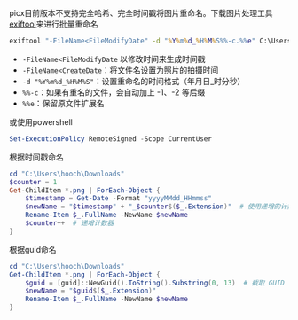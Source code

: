 picx目前版本不支持完全哈希、完全时间戳将图片重命名。下载图片处理工具[exiftool](https://blog.csdn.net/m0_56182552/article/details/142977362)来进行批量重命名

```cmd
exiftool "-FileName<FileModifyDate" -d "%Y%m%d_%H%M%S%%-c.%%e" C:\Users\hooch\Downloads\*.png
```

* `-FileName<FileModifyDate` 以修改时间来生成时间戳
* `-FileName<CreateDate`：将文件名设置为照片的拍摄时间
* `-d "%Y%m%d_%H%M%S"`：设置重命名的时间格式（年月日_时分秒）
* `%%-c`：如果有重名的文件，会自动加上 -1、-2 等后缀
* `%%e`：保留原文件扩展名


或使用powershell

```powershell
Set-ExecutionPolicy RemoteSigned -Scope CurrentUser
```

根据时间戳命名

```powershell
cd "C:\Users\hooch\Downloads"
$counter = 1
Get-ChildItem *.png | ForEach-Object {
    $timestamp = Get-Date -Format "yyyyMMdd_HHmmss"
    $newName = "$timestamp" + "_$counter$($_.Extension)"  # 使用递增的计数器
    Rename-Item $_.FullName -NewName $newName
    $counter++  # 递增计数器
}
```

根据guid命名

```powershell
cd "C:\Users\hooch\Downloads"
Get-ChildItem *.png | ForEach-Object {
    $guid = [guid]::NewGuid().ToString().Substring(0, 13)  # 截取 GUID 的前 13 个字符
    $newName = "$guid$($_.Extension)"
    Rename-Item $_.FullName -NewName $newName
}
```



